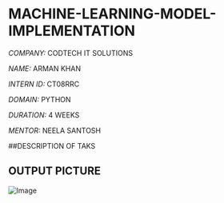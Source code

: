# MACHINE-LEARNING-MODEL-IMPLEMENTATION


_COMPANY:_ CODTECH IT SOLUTIONS

_NAME:_ ARMAN KHAN

_INTERN ID:_ CT08RRC

_DOMAIN:_ PYTHON 

_DURATION:_ 4 WEEKS

_MENTOR:_  NEELA SANTOSH

##DESCRIPTION OF TAKS


## OUTPUT PICTURE
![Image](https://github.com/user-attachments/assets/a9547ab7-fa1d-4b78-a0de-0d30e8084c7f)
